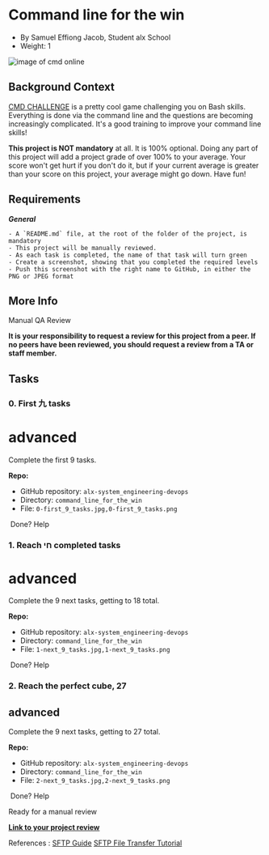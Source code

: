 Command line for the win
========================

- By Samuel Effiong Jacob, Student alx School
- Weight: 1

![image of cmd online](https://s3.amazonaws.com/intranet-projects-files/holbertonschool-sysadmin_devops/324/06AChAO.png)

Background Context
------------------

[CMD CHALLENGE](https://cmdchallenge.com/ "CMD CHALLENGE") is a pretty cool game challenging you on Bash skills. Everything is done via the command line and the questions are becoming increasingly complicated. It's a good training to improve your command line skills!

**This project is NOT mandatory** at all. It is 100% optional. Doing any part of this project will add a project grade of over 100% to your average. Your score won't get hurt if you don't do it, but if your current average is greater than your score on this project, your average might go down. Have fun!

Requirements
------------

***General***

    - A `README.md` file, at the root of the folder of the project, is mandatory
    - This project will be manually reviewed.
    - As each task is completed, the name of that task will turn green
    - Create a screenshot, showing that you completed the required levels
    - Push this screenshot with the right name to GitHub, in either the PNG or JPEG format

More Info
---------

Manual QA Review

**It is your responsibility to request a review for this project from a peer. If no peers have been reviewed, you should request a review from a TA or staff member.**

Tasks
-----

### 0\. First 九 tasks

# advanced

Complete the first 9 tasks.

**Repo:**

- GitHub repository: `alx-system_engineering-devops`
- Directory: `command_line_for_the_win`
- File: `0-first_9_tasks.jpg,0-first_9_tasks.png`

 Done? Help

### 1\. Reach חי completed tasks

# advanced

Complete the 9 next tasks, getting to 18 total.

**Repo:**

- GitHub repository: `alx-system_engineering-devops`
- Directory: `command_line_for_the_win`
- File: `1-next_9_tasks.jpg,1-next_9_tasks.png`

 Done? Help

### 2\. Reach the perfect cube, 27

## advanced

Complete the 9 next tasks, getting to 27 total.

**Repo:**

- GitHub repository: `alx-system_engineering-devops`
- Directory: `command_line_for_the_win`
- File: `2-next_9_tasks.jpg,2-next_9_tasks.png`

 Done? Help

Ready for a manual review

**[Link to your project review](https://intranet.alxswe.com/corrections/22838110/correct)**

References :
[SFTP Guide](https://man.openbsd.org/sftp)
[SFTP File Transfer Tutorial](https://www.digitalocean.com/community/tutorials/how-to-use-sftp-to-securely-transfer-files-with-a-remote-server)
